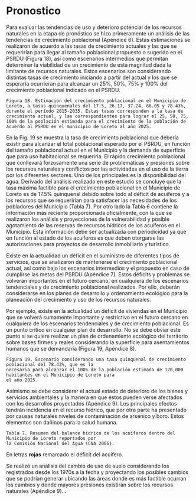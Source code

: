 # Pronostico

Para evaluar las tendencias de uso y deterioro potencial de los recursos naturales en la etapa de pronóstico se hizo primeramente un análisis de las tendencias de crecimiento poblacional \(Apéndice 6\). Estas estimaciones se realizaron de acuerdo a las tasas de crecimiento actuales y las que se requerirían para llegar al tamaño poblacional propuesto o sugerido en el PSRDU \(Figura 18\), así como escenarios intermedios que permitan determinar la viabilidad de un crecimiento de esta magnitud dada la limitante de recursos naturales. Estos escenarios son considerando distintas tasas de crecimiento iniciando a partir del actual y los que se esperaría ocurrieran para alcanzar un 25%, 50%, 75% y 100% del crecimiento poblacional indicado en el PSRDU.

```text
Figura 18. Estimación del crecimiento poblacional en el Municipio de Loreto, a tasas quinquenales del 17.5, 26.17, 37.24, 66.05 y 78.43%, durante el período 2015-2035. Estas tasas corresponden a la tasa de crecimiento actual, y las correspondientes para lograr el 25, 50, 75, 100% de la población estimada para el crecimiento de la población de acuerdo al PSRDU en el municipio de Loreto al año 2025.
```

En la Fig. 19 se muestra la tasa de crecimiento poblacional que debería existir para alcanzar el total poblacional esperado por el PSRDU, en función del tamaño poblacional actual en el Municipio y la demanda de superficie que para uso habitacional se requeriria. El rápido crecimiento poblacional que conllevará forzosamente una serie de problemáticas y presiones sobre los recursos naturales y conflictos por las actividades en el uso de la tierra por los diferentes sectores. Uno de los principales es la disponibilidad del agua. Derivado del análisis realizado en este estudio se concluye que la tasa máxima factible para el crecimiento poblacional en el Municipio de Loreto es de 17.5% quinquenal debido sobre todo al déficit de acuíferos y a los recursos que se requerirían para satisfacer las necesidades de los pobladores del Municipio \(Tabla 7\). Por otro lado la Tabla 6 contiene la información más reciente proporcionada oficialmente, con la que se realizaron los análisis y proyecciones de la vulnerabilidad y posible agotamiento de las reservas de recursos hídricos de los acuíferos en el Municipio. Esta información debe ser actualizada con periodicidad ya que en función al estado de los acuíferos es que deben otorgarse las autorizaciones para proyectos de desarrollo inmobiliario y turístico.

Existe en la actualidad un déficit en el suministro de diferentes tipos de servicios, que se analizaron de mantenerse el crecimiento poblacional actual, así como bajo los escenarios intermedios y el propuesto en caso de cumplirse las metas del PSRDU \(Apéndice 7\). Estos déficits y problemas se volverán importantes en el futuro cercano, en cualquiera de los escenarios tendenciales y de crecimiento poblacional realizados. Por ello, deberán considerarse en los planes de desarrollo y ordenamiento ecológico para la planeación del crecimiento y uso de los recursos naturales.

Por ejemplo, existe en la actualidad un déficit de viviendas en el Municipio que se volverá sumamente importante y restrictivo en el futuro cercano en cualquiera de los escenarios tendenciales y de crecimiento poblacional. Es un punto crítico en cualquier plan de desarrollo. No se debe obviar este punto si se quiere realizar un plan de ordenamiento ecológico del territorio sobre bases firmes y reales considerando la superficie para asentamientos humanos que se demandaría \(Figura 19, Apéndice 8\).

```text
Figura 19. Escenario considerando una tasa quinquenal de crecimiento poblacional del 78.43%, que es la
necesaria para alcanzar el 100% de la población estimada de 120,000 habitantes en el Municipio de Loreto para
el año 2025.
```

Asimismo se debe considerar el actual estado de deterioro de los bienes y servicios ambientales y la manera en que éstos pueden verse afectados con los desarrollos proyectados \(Apéndice 9\). Los principales efectos tendrán incidencia en el recurso hídrico, que por otra parte ha presentado por causas naturales niveles de contaminación de arsénico y boro. Estos elementos son dañinos para la salud humana.

```text
Tabla 7. Resumen del balance hídrico de los acuíferos dentro del Municipio de Loreto reportados por
la Comisión Nacional del Agua (CNA 2006).
```

En letras **rojas** remarcado el déficit del acuífero.

Se realizó un análisis del cambio de uso de suelo considerando los registrados desde los 1970s a la fecha y proyectando los posibles cambios que se podrían generar ubicando las áreas donde es más factible ocurran los cambios y donde mayores presiones existirán sobre los recursos naturales \(Apéndice 9\)...

